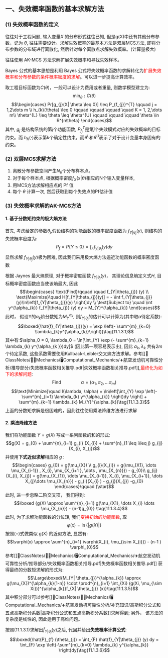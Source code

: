 ## 一、失效概率函数的基本求解方法
### (1) 失效概率函数的定义
往往对于工程问题, 输入变量$X$ 的分布形式往往已知, 但是g(X)中还有其他分布参数，记为 $\theta$, 往往需要设计。求解失效概率的最基本方法是双层MCS方法, 即将分布参数的分布域进行离散化, 然后针对每个离散点求解失效概率。(计算量极大)

往往使用 AK-MCS 方法求解扩展失效概率和寻找失效样本。

Bayes 公式的基本思想是利用 Bayes 公式将失效概率函数的求解转化为<mark style="background: transparent; color: red">扩展失效概率和分布参数的条件概率密度的求解</mark>。可以进一步提高计算效率。

取工程目标函数为$C(\theta)$，一般可以设计为费用或者重量, 则数学模型建立为:
$$\min_{\theta} : C(\theta)$$
$$\begin{cases}
Pr[g_{j}(X| \theta \leq 0)] \leq P_{f_{j}}^{T}  \qquad  j = 1,2\dots m \\
h_{k}(\theta) \leq   0 \qquad \qquad \qquad \quad  K = 1, 2,\dots m\\
\theta^{L} \leq \theta \leq \theta^{U} \qquad \qquad \qquad \theta \in  R^{n\theta}
\end{cases}$$
其中, $g_{j}$ 是结构系统的第$j$个功能函数, $P_{f_{j}}^{T}$是第$j$个失效模式对应的失效概率的目标约束。而 $h_{K}(\cdot )$表示第k个确定性约束。而$\theta^{L}$和$\theta^{U}$表示了对于设计变量本身固有的约束。

### (2) 双层MCS求解方法
1. 离散分布参数空间产生$N_\theta$个分布样本点。
2. 对于每个样本点, 根据概率密度$f_{X}(x|\theta)$相应的N个输入变量样本, 
3. 用MCS方法求解相应点的 Pf 值
4. 每个 $\theta$ 计算一次, 然后获取到每个失效点的Pf估计值

### (3) 失效概率求解的AK-MCS方法
#### 1. 基于分数矩约束的极大熵方法
首先, 考虑给定的参数$\theta_{j}$,假设结构的功能函数的概率密度函数为 $f_{Y|\theta_{j}}(y)$, 则结构的失效概率密度为:
$$P_{f} = P\left\{ Y\leq 0 \right\} = \int_{F} f_{y|\theta_{j}}(y) dy $$
显然求解 $f_{Y|\theta_{j}}(y)$极为困难, 因此我们采用极大熵方法逼近功能函数的概率密度函数

根据 Jaynes 最大熵原理, 对于概率密度函数 $f_{Y|\theta_{j}} (y)$， 其理论信息熵定义式$H$, 目标概率密度函数应当使该熵最大, 因此
$$\begin{cases}
\text{Find}\qquad \quad    f_{Y|\theta_{j}} (y) \\
\text{Maximize}\quad  H[f_{Y|\theta_{j}}(y)] =  - \int f_{Y|\theta_{j}}(y)\ln\left[f_{Y|\theta_{j}}(y) \right]dy  \\
\text{Subject to} \quad \int y^{\alpha_{k}} f_{Y|\theta_{j}} (y) dy  =  M_{Y}^{\alpha_{k}}
\end{cases}$$
此时， 假设Y的$\alpha_k$阶分数矩为$M_{Y}^{\alpha_{k}}$, 则$f_{Y|\theta_{j}}$的估计可以计算为(其中取$\alpha$待定系数):
$$\boxed{\hat{f}_{Y|\theta_{j}}(y) = \exp \left(- \sum^{m}_{k=0} \lambda_{k}y^{\alpha_{k}}\right)}\tag{11.1.3.1}$$
其中有:$\alpha_0 = 0, \lambda_0 = \ln[\int_{Y} \exp (- \sum^{m}_{k=1} \lambda_{k} y^{\alpha_{k }})dy]$ (因此第一项容易表示出), 因此 $\alpha_{k}, \lambda_{k}$ 共有$2m$个待定系数, 这些系数需要使用Kullback-Leibler交叉熵方法求解。参考[[📘ClassNotes/👨‍🔧Mechanics/🖥️Computational_Mechanics/✈️航空发动机可靠性分析/推导部分/失效概率函数相关推导.pdf|失效概率函数相关推导.pdf]],<mark style="background: transparent; color: red">最终化为如下的求解问题</mark>: 
$$\text{Find}\qquad \qquad\alpha = (\alpha_{1}, \alpha_{2}, \dots  \alpha_{m}) \tag{11.1.3.2}$$
$$\text{Minimize}\quad I(\lambda, \alpha) =  \ln\left[\int_{Y}  \exp \left(- \sum^{m}_{i=1}  \lambda_{k} y^{\alpha_{k}} \right)dy  \right] +  \sum^{m}_{k=1} \lambda_{k} M_{Y}^{\alpha_{k}}\tag{11.1.3.3}$$
上面的分数矩求解是很困难的，因此往往使用乘法降维方法进行求解
#### 2. 乘法降维方法
我们将功能函数 $Y = g(X)$ 写成一系列函数的和的形式:
$$g(X) = g_{0} + \sum^{n}_{i=1} g_{i} (X_{i}) + \sum^{n}_{1 \leq  i\leq j} g_{ij} (X_{i}, X_{j})$$
并使用**下式近似求解**相应的 $g$ :
$$\begin{cases}
g_{0} =  g(\mu_{X})   \\
g_{i}(X_{i}) =  g(\mu_{X1}, \dots \mu_{X_{i-1}} , X_{i},  \mu_{X_{i+1 }, \dots    , \mu_{X_{n}}})  - g_{0}\\
g_{ij} (X_{i}, X_{j}) = g(\mu_{X_{1}}, \dots  \mu_{X_{i-1}}, X_{i}, \mu_{X_{i+1}},  \dots  X_{j}\dots  \mu_{X_{n}}) - g_{i}(X_{i} ) - g_{j}(X_{j}) -g_{0}
\end{cases}\qquad (\star)$$
此时, 进一步忽略二阶交叉项， 我们得到:
$$\boxed {g(X) \approx \sum^{n}_{i=1} g(\mu_{X1}, \dots X_{i} \dots \mu_{X_{n}}) - (n-1)g_{0}} \tag{11.1.3.4}$$
此时, 为了求解功能函数的分位矩, 我们<mark style="background: transparent; color: red">变换初始的功能函数</mark>, 取 
$$\varphi(x) = \ln \left\{ |g(X)| \right\}$$
按照$(\star)$式做类似 g(X) 的近似方法, 显然有:
$$\varphi(x) \approx \sum^{n}_{i=1} \varphi(X_{i}, \mu_{\sim X_{i}}) - (n-1 ) \varphi_{0}$$
参考[[📘ClassNotes/👨‍🔧Mechanics/🖥️Computational_Mechanics/✈️航空发动机可靠性分析/推导部分/失效概率函数相关推导.pdf|失效概率函数相关推导.pdf]] 获得最终的分数矩求解的形式为:
$$\Large\boxed{M_{Y| \theta_{j}}^{\alpha_{k}} \approx g(\mu_{X})^{\alpha_{k}(1-n)}  \cdot  \prod^{n}_{i=1}  \int_{Xi} (g(Xi, \mu_{\sim Xi}))^{\alpha_{k}}f_{X| \theta_{j}}  (x)}\tag{11.1.3.5}$$
其中积分部分可以参考[[📘ClassNotes/👨‍🔧Mechanics/🖥️Computational_Mechanics/✈️航空发动机可靠性分析/补充知识/高斯积分公式和五点高斯积分系数|高斯积分公式和五点高斯积分系数]]求解得到;
另外， 该方法的复杂度是线性的, 因此适用于高维问题。

按照(11.1.3.1)求解出$\hat{f}_{Y|\theta_{j}} (y)$之后, 代回并给出**失效概率计算公式**:
$$\boxed{\hat{P}_{f} (\theta_{j}) =  \int_{F} \hat{f}_{Y|\theta_{j}} (y) dy = \int_{F} \exp \left(-\sum^{m}_{k=0} \lambda_{k} y^{\alpha_{k}} \right)dy}\tag{11.1.3.6}$$
